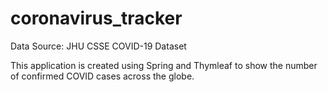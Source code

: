 # coronavirus_tracker

Data Source: JHU CSSE COVID-19 Dataset

This application is created using Spring and Thymleaf to show the number of confirmed COVID cases across the globe.
